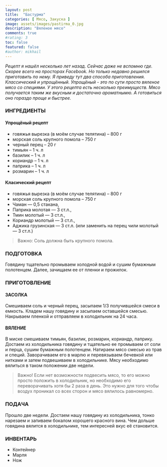```yaml
---
layout: post
title:  "Бастурма"
categories: [ Мясо, Закуска ]
image: assets/images/pastirma_0.jpg
description: "Вяленое мясо"
comments: true
#rating: 3
toc: false
featured: false
#author: mikhail
---
```

*Рецепт я нашёл несколько лет назад. Сейчас даже не вспомню где. Скорее всего на просторах Facebook. Но только недавно решился приготовить по нему. Я приведу тут два способа приготовления. Классический и упрощённый. Упрощёный - это по сути просто вяленое мясо со специями. У этого рецепта есть несколько преимуществ. Мясо получается таким же вкусным и достаточно ароматнымю. А готовиться оно гораздо проще и быстрее.*

### ИНГРЕДИЕНТЫ
#### Упрощёный рецепт
* говяжья вырезка (в моём случае телятина) – 800 г
* морская соль крупного помола – 750 г
* черный перец – 20 г
* тимьян – 1 ч. л
* базилик – 1 ч. л
* кориандр – 1 ч. л
* паприка – 1 ч. л
* розмарин – 1 ч. л

#### Класический рецепт
* говяжья вырезка (в моём случае телятина) – 800 г
* морская соль крупного помола – 750 г
* Чаман — 0,5 стакана,
* Паприка молотая — 3 ст.л.,
* Тмин молотый — 3 ст.л.,
* Кориандр молотый — 3 ст.л.,
* Аджика грузинская — 3 ст.л. (или заменить на перец чили молотый — 3 ст.л.)

>Важно: Соль должна быть крупного помола.

### ПОДГОТОВКА
Говядину тщательно промываем холодной водой и сушим бумажным полотенцем. Далее, зачищаем ее от пленки и прожилок.

### ПРИГОТОВЛЕНИЕ
#### ЗАСОЛКА
Смешиваем соль и черный перец, засыпаем 1/3 получившейся смеси в емкость. Кладем нашу говядину и засыпаем оставшейся смесью. Накрываем пленкой и отправляем в холодильник на 24 часа.

#### ВЯЛЕНИЕ
В миске смешиваем тимьян, базилик, розмарин, кориандр, паприку. Достаем из холодильника говядину и тщательно ее промываем от соли и перца, сушим бумажным полотенцем. Натираем мясо смесью из трав и специй. Заворачиваем его в марлю и перевязываем бечевкой или нитками и затем подвешиваем в холодильнике. Мясу необходимо вялиться в таком положении две недели.

>Важно! Если нет возможности подвесить мясо, то его можно просто положить в холодильник, но необходимо его переворачивать хотя бы 2 раза в день. Это нужно для того чтобы воздух проникал со всех сторон и мясо вялилось равномерно.

### ПОДАЧА
Прошло две недели. Достаем нашу говядину из холодильника, тонко нарезаем и запиваем бокалом хорошего красного вина. Чем дольше говядина вялится в холодильнике, тем интересней вкус её становится.

### ИНВЕНТАРЬ
* Контейнер
* Марля
* Нож